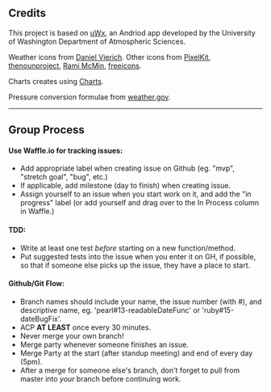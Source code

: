 ## Credits

This project is based on [uWx](https://www.cmetwx.com/), an Andriod app developed by the University of Washington Department of Atmospheric Sciences.

Weather icons from [Daniel Vierich](http://www.danvierich.de/weather/). Other icons from [PixelKit](http://www.iconarchive.com/show/swanky-outlines-icons-by-pixelkit/15-Light-Bulb-icon.html), [thenounproject](https://thenounproject.com/term/barometer/1841/), [Rami McMin](http://www.flaticon.com/free-icon/winds-symbol_53372), [freeicons](http://www.freeiconspng.com/free-images/timer-icon-7808).

Charts creates using [Charts](https://github.com/danielgindi/Charts).

Pressure conversion formulae from [weather.gov](https://www.weather.gov/media/epz/wxcalc/pressureConversion.pdf).

---

## Group Process

#### Use Waffle.io for tracking issues:

* Add appropriate label when creating issue on Github (eg. "mvp", "stretch goal", "bug", etc.)
* If applicable, add milestone (day to finish) when creating issue.
* Assign yourself to an issue when you start work on it, and add the "in progress" label (or add yourself and drag over to the In Process column in Waffle.)

#### TDD:

* Write at least one test *before* starting on a new function/method.
* Put suggested tests into the issue when you enter it on GH, if possible, so that if someone else picks up the issue, they have a place to start.

#### Github/Git Flow:

* Branch names should include your name, the issue number (with #), and descriptive name, eg. 'pearl#13-readableDateFunc' or 'ruby#15-dateBugFix'.
* ACP **AT LEAST** once every 30 minutes.
* Never merge your own branch!
* Merge party whenever someone finishes an issue.
* Merge Party at the start (after standup meeting) and end of every day (5pm).
* After a merge for someone else's branch, don't forget to pull from master into *your* branch before continuing work.
